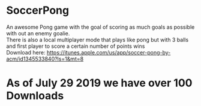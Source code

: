 # SoccerPong
An awesome Pong game with the goal of scoring as much goals as possible with out an enemy goalie.  
There is also a local multiplayer mode that plays like pong but with 3 balls and first player to score a certain number of points wins   
Download here: https://itunes.apple.com/us/app/soccer-pong-by-acm/id1345533840?ls=1&mt=8  
# As of July 29 2019 we have over 100 Downloads 
